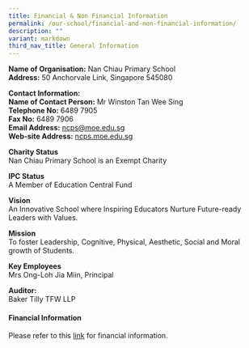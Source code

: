 ```yaml
---
title: Financial & Non Financial Information
permalink: /our-school/financial-and-non-financial-information/
description: ""
variant: markdown
third_nav_title: General Information
---
```

**Name of Organisation:**&nbsp;Nan Chiau Primary School<br>
**Address:**&nbsp;50 Anchorvale Link, Singapore 545080

**Contact Information:**<br>
**Name of Contact Person:** Mr Winston Tan Wee Sing<br>
**Telephone No:** 6489 7905<br>
**Fax No:** 6489 7906 <br>
**Email Address:** ncps@moe.edu.sg<br>
**Web-site Address:**&nbsp;[ncps.moe.edu.sg](http://ncps.moe.edu.sg/)

**Charity Status**<br>
Nan Chiau Primary School is an Exempt Charity

**IPC Status**<br>
A Member of Education Central Fund

**Vision**<br>
An Innovative School where Inspiring Educators Nurture Future-ready Leaders with Values.

**Mission**<br>
To foster Leadership, Cognitive, Physical, Aesthetic, Social and Moral growth of Students.

**Key Employees** <br>
Mrs Ong-Loh Jia Miin, Principal

**Auditor:** <br>Baker Tilly TFW LLP

#### **Financial Information**


Please refer to this&nbsp;[link](/files/Nan_Chiau_Primary_School.pdf)&nbsp;for financial information.